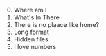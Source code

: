 0. Where am I
1. What's In There
2. There is no plaace like home?
3. Long format
4. Hidden files
5. I love numbers	
